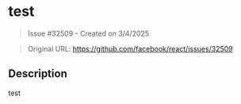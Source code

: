 # test

> Issue #32509 - Created on 3/4/2025

> Original URL: https://github.com/facebook/react/issues/32509

## Description

test
